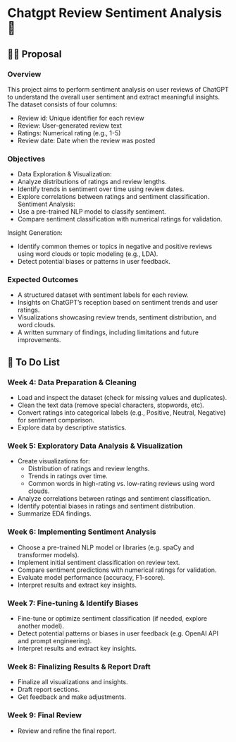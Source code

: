 # Chatgpt Review Sentiment Analysis 🤖

## ✍🏻 Proposal
### Overview 

This project aims to perform sentiment analysis on user reviews of ChatGPT to understand the overall user sentiment and extract meaningful insights. The dataset consists of four columns:
* Review id: Unique identifier for each review
* Review: User-generated review text
* Ratings: Numerical rating (e.g., 1-5)
* Review date: Date when the review was posted

### Objectives
* Data Exploration & Visualization:
* Analyze distributions of ratings and review lengths.
* Identify trends in sentiment over time using review dates.
* Explore correlations between ratings and sentiment classification.
Sentiment Analysis:
* Use a pre-trained NLP model to classify sentiment.
* Compare sentiment classification with numerical ratings for validation.

Insight Generation:
* Identify common themes or topics in negative and positive reviews using word clouds or topic modeling (e.g., LDA).
* Detect potential biases or patterns in user feedback.

### Expected Outcomes
* A structured dataset with sentiment labels for each review.
* Insights on ChatGPT’s reception based on sentiment trends and user ratings.
* Visualizations showcasing review trends, sentiment distribution, and word clouds.
* A written summary of findings, including limitations and future improvements.

## 🎯 To Do List
### Week 4: Data Preparation & Cleaning
* Load and inspect the dataset (check for missing values and duplicates).
* Clean the text data (remove special characters, stopwords, etc).
* Convert ratings into categorical labels (e.g., Positive, Neutral, Negative) for sentiment comparison.
* Explore data by descriptive statistics.

### Week 5: Exploratory Data Analysis  & Visualization
* Create visualizations for:
    * Distribution of ratings and review lengths.
    * Trends in ratings over time.
    * Common words in high-rating vs. low-rating reviews using word clouds.
* Analyze correlations between ratings and sentiment classification.
* Identify potential biases in ratings and sentiment distribution.
* Summarize EDA findings.

### Week 6: Implementing Sentiment Analysis
* Choose a pre-trained NLP model or libraries (e.g. spaCy and transformer models).
* Implement initial sentiment classification on review text.
* Compare sentiment predictions with numerical ratings for validation.
* Evaluate model performance (accuracy, F1-score).
* Interpret results and extract key insights.

### Week 7:  Fine-tuning & Identify Biases
* Fine-tune or optimize sentiment classification (if needed, explore another model).
* Detect potential patterns or biases in user feedback (e.g. OpenAI API and prompt engineering).
* Interpret results and extract key insights.

### Week 8: Finalizing Results & Report Draft
* Finalize all visualizations and insights.
* Draft report sections.
* Get feedback and make adjustments.

### Week 9: Final Review 
* Review and refine the final report.
